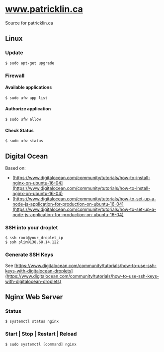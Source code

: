 # www.patricklin.ca

Source for patricklin.ca

## Linux 

### Update 

```
$ sudo apt-get upgrade 
```

### Firewall

#### Available applications  

```
$ sudo ufw app list
```

#### Authorize application

```
$ sudo ufw allow
```

#### Check Status 

```
$ sudo ufw status
```

## Digital Ocean 

Based on:

- [https://www.digitalocean.com/community/tutorials/how-to-install-nginx-on-ubuntu-16-04](https://www.digitalocean.com/community/tutorials/how-to-install-nginx-on-ubuntu-16-04)
- [https://www.digitalocean.com/community/tutorials/how-to-set-up-a-node-js-application-for-production-on-ubuntu-16-04](https://www.digitalocean.com/community/tutorials/how-to-set-up-a-node-js-application-for-production-on-ubuntu-16-04)

### SSH into your droplet 


```
$ ssh root@your_droplet_ip
$ ssh plin@138.68.14.122
```

### Generate SSH Keys 

See [https://www.digitalocean.com/community/tutorials/how-to-use-ssh-keys-with-digitalocean-droplets](https://www.digitalocean.com/community/tutorials/how-to-use-ssh-keys-with-digitalocean-droplets)


## Nginx Web Server 

### Status 

```
$ systemctl status nginx
```

### Start | Stop | Restart | Reload


```
$ sudo systemctl [command] nginx
```